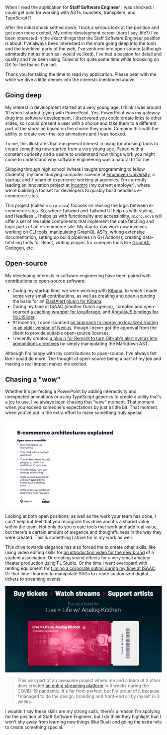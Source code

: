 When I read the application for **Staff Software Engineer** I was shocked: I could get paid for working with ASTs, bundlers, transpilers, and TypeScript?!

After the initial shock settled down, I took a serious look at the position and got even more excited. My entire development career (dare I say, life?) I've been interested in the exact things that the Staff Software Engineer position is about. I've always been interested in the more going deep into the tools and the low-level parts of the web, I've ventured into open source (although admittedly not as much as I would've liked), I've had a passion for detail and quality and I've been using Tailwind for quite some time while focussing on DX for the teams I've led.

Thank you for taking the time to read my application. Please bear with me while we dive a little deeper into the interests mentioned above.

## Going deep

My interest in development started at a very young age. I think I was around 10 when I started toying with PowerPoint. Yes, PowerPoint was my gateway drug into software development. I discovered you could create links to other slides, so I could present a user with a choice and take them to a different part of the storyline based on the choice they made. Combine this with the ability to create over-the-top animations and I was hooked.

To me, this illustrates that my general interest in using (or abusing) tools to create something new started from a very young age. Paired with a constant curiosity and a desire to understand how things work you might come to understand why software engineering was a natural fit for me.

Skipping through high school (where I taught programming to fellow students), my time studying computer science at [Eindhoven University](https://www.tue.nl/en/), a startup, and 7 years of experience working at agencies, I'm currently leading an innovation project at [Incentro](https://incentro.com/) (my current employer), where we're building a toolset for developers to quickly build headless e-commerce sites.

This project (called `micro.nova`) focuses on reusing the logic between e-commerce sites. So, where Tailwind and Tailwind UI help us with styling, and Headless UI helps us with functionality and accessibility, `micro.nova` will offer a set of reusable components that implement the data fetching and logic parts of an e-commerce site. My day-to-day work now involves working on CLI tools, manipulating GraphQL ASTs, writing extensive documentation, setting up build pipelines (in GH Actions), creating data-fetching tools for React, writing plugins for codegen tools like [GraphQL Codegen](https://the-guild.dev/graphql/codegen), etc.

## Open-source

My developing interests in software engineering have been paired with contributions to open-source software:

- During my startup time, we were working with [Kibana](https://www.elastic.co/kibana), to which I made some very small contributions, as well as creating and open-sourcing the basis for an [ElastAlert plugin for Kibana](https://github.com/bitsensor/elastalert-kibana-plugin).
- During my time at ISAAC (another Dutch agency), I created and open-sourced [a caching wrapper for localforage](https://github.com/LuudJanssen/localforage-cache), and [AngularJS bindings for NoUISlider](https://github.com/isaaceindhoven/angularjs-nouislider).
- At Incentro, I open-sourced [an approach to improving localized routing in an older version of Next.js](https://github.com/LuudJanssen/next-locale-router), though I never got the approval from the client to provide suitable open-source licenses.
- I recently created [a plugin for Remark to turn GitHub's alert syntax into admonitions directives](https://github.com/incentro-dc/remark-github-admonitions-to-directives) by simply manipulating the Markdown AST.

Although I'm happy with my contributions to open-source, I've always felt like I could do more. The thought of open-source being a part of my job and making a real impact makes me excited.

## Chasing a "wow"

Whether it's perfecting a PowerPoint by adding interactivity and unexpected animations or using TypeScript generics to create a utility that's a joy to use, I've always been chasing that "wow" moment. That moment when you exceed someone's expectations by just a little bit. That moment when you've put in the extra effort to make something truly special.

![An image showing a PowerPoint slideshow with some subtle but effective animations.](/public/powerpoint-wow.gif)

Looking at both open positions, as well as the work your team has done, I can't help but feel that you recognize this drive and it's a shared value within the team. Not only do you create tools that work and add real value, but there's a certain amount of elegance and thoughtfulness in the way they were created. This is something I strive for in my work as well.

This drive towards elegance has also forced me to create other skills, like using video editing skills for [an introduction video for the new brand](https://vimeo.com/302102524) of a student association. Or creating sound effects for a very small amateur theater production using FL Studio. Or the time I went overboard with renting equipment for [filming a corporate outing during my time at ISAAC](https://vimeo.com/280936509). Or that time I learned to manipulate SVGs to create customized digital tickets to streaming events:

![An image showing a digital version of a physical ticket for a streaming event.](/public/strealix-tickets.png)

> This was part of an awesome project where me and a team of 2 other devs created [an entire streaming platform](https://strealix.com/) in 3 weeks during the COVID-19 pandemic. It's far from perfect, but I'm proud of it because I managed to do the design, branding and front-end all by myself in 3 weeks.

I wouldn't say these skills are my strong suits, there's a reason I'm applying for the position of Staff Software Engineer, but I do think they highlight that I won't shy away from learning new things (like Rust) and going the extra mile to create something special.
